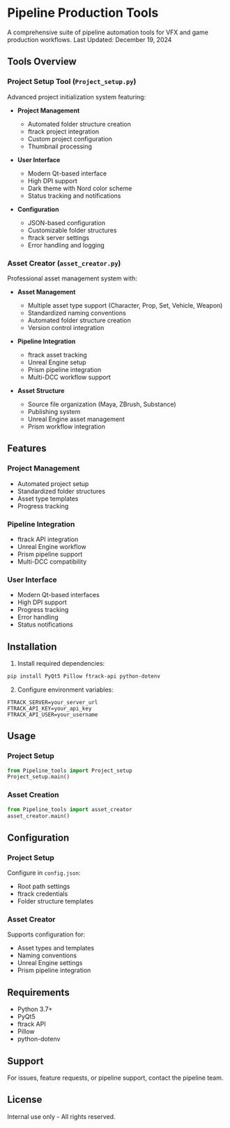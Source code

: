 # Pipeline Production Tools

A comprehensive suite of pipeline automation tools for VFX and game production workflows. Last Updated: December 19, 2024

## Tools Overview

### Project Setup Tool (`Project_setup.py`)
Advanced project initialization system featuring:
- **Project Management**
  - Automated folder structure creation
  - ftrack project integration
  - Custom project configuration
  - Thumbnail processing

- **User Interface**
  - Modern Qt-based interface
  - High DPI support
  - Dark theme with Nord color scheme
  - Status tracking and notifications

- **Configuration**
  - JSON-based configuration
  - Customizable folder structures
  - ftrack server settings
  - Error handling and logging

### Asset Creator (`asset_creator.py`)
Professional asset management system with:
- **Asset Management**
  - Multiple asset type support (Character, Prop, Set, Vehicle, Weapon)
  - Standardized naming conventions
  - Automated folder structure creation
  - Version control integration

- **Pipeline Integration**
  - ftrack asset tracking
  - Unreal Engine setup
  - Prism pipeline integration
  - Multi-DCC workflow support

- **Asset Structure**
  - Source file organization (Maya, ZBrush, Substance)
  - Publishing system
  - Unreal Engine asset management
  - Prism workflow integration

## Features

### Project Management
- Automated project setup
- Standardized folder structures
- Asset type templates
- Progress tracking

### Pipeline Integration
- ftrack API integration
- Unreal Engine workflow
- Prism pipeline support
- Multi-DCC compatibility

### User Interface
- Modern Qt-based interfaces
- High DPI support
- Progress tracking
- Error handling
- Status notifications

## Installation

1. Install required dependencies:
```bash
pip install PyQt5 Pillow ftrack-api python-dotenv
```

2. Configure environment variables:
```env
FTRACK_SERVER=your_server_url
FTRACK_API_KEY=your_api_key
FTRACK_API_USER=your_username
```

## Usage

### Project Setup
```python
from Pipeline_tools import Project_setup
Project_setup.main()
```

### Asset Creation
```python
from Pipeline_tools import asset_creator
asset_creator.main()
```

## Configuration

### Project Setup
Configure in `config.json`:
- Root path settings
- ftrack credentials
- Folder structure templates

### Asset Creator
Supports configuration for:
- Asset types and templates
- Naming conventions
- Unreal Engine settings
- Prism pipeline integration

## Requirements
- Python 3.7+
- PyQt5
- ftrack API
- Pillow
- python-dotenv

## Support
For issues, feature requests, or pipeline support, contact the pipeline team.

## License
Internal use only - All rights reserved.
